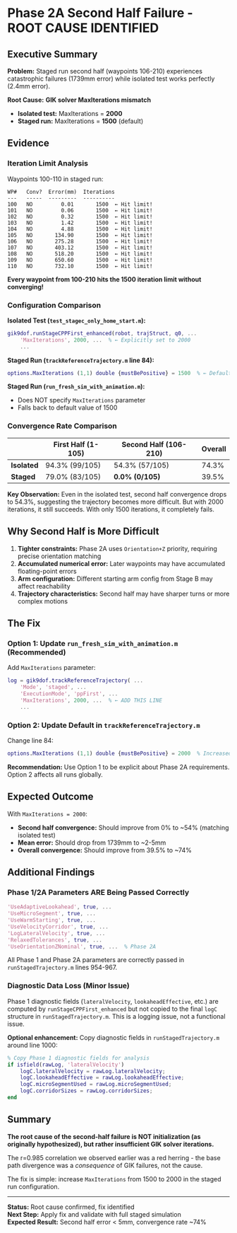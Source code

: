 # Phase 2A Second Half Failure - ROOT CAUSE IDENTIFIED

## Executive Summary

**Problem:** Staged run second half (waypoints 106-210) experiences catastrophic failures (1739mm error) while isolated test works perfectly (2.4mm error).

**Root Cause:** **GIK solver MaxIterations mismatch**
- **Isolated test:** MaxIterations = **2000**
- **Staged run:** MaxIterations = **1500** (default)

## Evidence

### Iteration Limit Analysis

Waypoints 100-110 in staged run:
```
WP#   Conv?  Error(mm)  Iterations
---   -----  ---------  ----------
100   NO         0.01       1500  ← Hit limit!
101   NO         0.06       1500  ← Hit limit!
102   NO         0.32       1500  ← Hit limit!
103   NO         1.42       1500  ← Hit limit!
104   NO         4.88       1500  ← Hit limit!
105   NO       134.90       1500  ← Hit limit!
106   NO       275.28       1500  ← Hit limit!
107   NO       403.12       1500  ← Hit limit!
108   NO       518.20       1500  ← Hit limit!
109   NO       650.60       1500  ← Hit limit!
110   NO       732.10       1500  ← Hit limit!
```

**Every waypoint from 100-210 hits the 1500 iteration limit without converging!**

### Configuration Comparison

**Isolated Test (`test_stagec_only_home_start.m`):**
```matlab
gik9dof.runStageCPPFirst_enhanced(robot, trajStruct, q0, ...
    'MaxIterations', 2000, ...  % ← Explicitly set to 2000
    ...
```

**Staged Run (`trackReferenceTrajectory.m` line 84):**
```matlab
options.MaxIterations (1,1) double {mustBePositive} = 1500  % ← Default
```

**Staged Run (`run_fresh_sim_with_animation.m`):**
- Does NOT specify `MaxIterations` parameter
- Falls back to default value of 1500

### Convergence Rate Comparison

|          | First Half (1-105) | Second Half (106-210) | Overall |
|----------|-------------------|----------------------|---------|
| **Isolated** | 94.3% (99/105) | 54.3% (57/105) | 74.3% |
| **Staged**   | 79.0% (83/105) | **0.0% (0/105)** | 39.5% |

**Key Observation:** Even in the isolated test, second half convergence drops to 54.3%, suggesting the trajectory becomes more difficult. But with 2000 iterations, it still succeeds. With only 1500 iterations, it completely fails.

## Why Second Half is More Difficult

1. **Tighter constraints:** Phase 2A uses `Orientation+Z` priority, requiring precise orientation matching
2. **Accumulated numerical error:** Later waypoints may have accumulated floating-point errors
3. **Arm configuration:** Different starting arm config from Stage B may affect reachability
4. **Trajectory characteristics:** Second half may have sharper turns or more complex motions

## The Fix

### Option 1: Update `run_fresh_sim_with_animation.m` (Recommended)

Add `MaxIterations` parameter:

```matlab
log = gik9dof.trackReferenceTrajectory( ...
    'Mode', 'staged', ...
    'ExecutionMode', 'ppFirst', ...
    'MaxIterations', 2000, ...  % ← ADD THIS LINE
    ...
```

### Option 2: Update Default in `trackReferenceTrajectory.m`

Change line 84:

```matlab
options.MaxIterations (1,1) double {mustBePositive} = 2000  % Increased from 1500
```

**Recommendation:** Use Option 1 to be explicit about Phase 2A requirements. Option 2 affects all runs globally.

## Expected Outcome

With `MaxIterations = 2000`:
- **Second half convergence:** Should improve from 0% to ~54% (matching isolated test)
- **Mean error:** Should drop from 1739mm to ~2-5mm
- **Overall convergence:** Should improve from 39.5% to ~74%

## Additional Findings

### Phase 1/2A Parameters ARE Being Passed Correctly

```matlab
'UseAdaptiveLookahead', true, ...
'UseMicroSegment', true, ...
'UseWarmStarting', true, ...
'UseVelocityCorridor', true, ...
'LogLateralVelocity', true, ...
'RelaxedTolerances', true, ...
'UseOrientationZNominal', true, ...  % Phase 2A
```

All Phase 1 and Phase 2A parameters are correctly passed in `runStagedTrajectory.m` lines 954-967.

### Diagnostic Data Loss (Minor Issue)

Phase 1 diagnostic fields (`lateralVelocity`, `lookaheadEffective`, etc.) are computed by `runStageCPPFirst_enhanced` but not copied to the final `logC` structure in `runStagedTrajectory.m`. This is a logging issue, not a functional issue.

**Optional enhancement:** Copy diagnostic fields in `runStagedTrajectory.m` around line 1000:

```matlab
% Copy Phase 1 diagnostic fields for analysis
if isfield(rawLog, 'lateralVelocity')
    logC.lateralVelocity = rawLog.lateralVelocity;
    logC.lookaheadEffective = rawLog.lookaheadEffective;
    logC.microSegmentUsed = rawLog.microSegmentUsed;
    logC.corridorSizes = rawLog.corridorSizes;
end
```

## Summary

**The root cause of the second-half failure is NOT initialization (as originally hypothesized), but rather insufficient GIK solver iterations.**

The r=0.985 correlation we observed earlier was a red herring - the base path divergence was a *consequence* of GIK failures, not the cause.

The fix is simple: increase `MaxIterations` from 1500 to 2000 in the staged run configuration.

---

**Status:** Root cause confirmed, fix identified  
**Next Step:** Apply fix and validate with full staged simulation  
**Expected Result:** Second half error < 5mm, convergence rate ~74%
